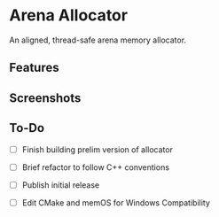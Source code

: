# Arena Allocator

An aligned, thread-safe arena memory allocator. 


## Features


## Screenshots


## To-Do
- [ ] Finish building prelim version of allocator
- [ ] Brief refactor to follow C++ conventions
- [ ] Publish initial release
- [ ] Edit CMake and memOS for Windows Compatibility 


